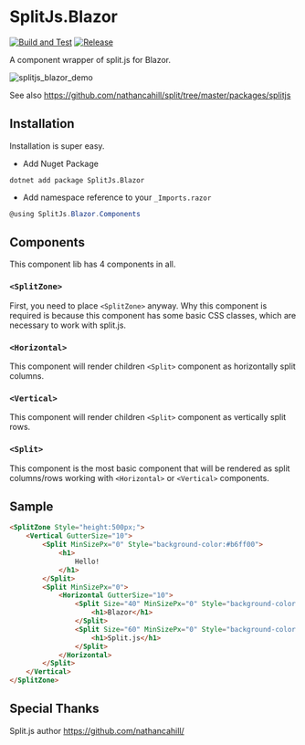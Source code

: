 # SplitJs.Blazor

[![Build and Test](https://github.com/WiZ3910/SplitJs.Blazor/actions/workflows/build-debug.yml/badge.svg)](https://github.com/WiZ3910/SplitJs.Blazor/actions/workflows/build-debug.yml)
[![Release](https://github.com/WiZ3910/SplitJs.Blazor/actions/workflows/publish-nuget-package.yml/badge.svg?event=push)](https://github.com/WiZ3910/SplitJs.Blazor/actions/workflows/publish-nuget-package.yml)

A component wrapper of split.js for Blazor.

![splitjs_blazor_demo](https://user-images.githubusercontent.com/7351910/115134748-e7fd5f80-a04d-11eb-8e79-5a25f8cad462.gif)

See also https://github.com/nathancahill/split/tree/master/packages/splitjs

## Installation
Installation is super easy.

- Add Nuget Package
```
dotnet add package SplitJs.Blazor
```
- Add namespace reference to your ```_Imports.razor```
```cs
@using SplitJs.Blazor.Components 
```

## Components
This component lib has 4 components in all.

### ```<SplitZone>```
First, you need to place ```<SplitZone>``` anyway.
Why this component is required is because this component has some basic CSS classes, which are necessary to work with split.js.

### ```<Horizontal>```
This component will render children ```<Split>``` component as horizontally split columns.

### ```<Vertical>```
This component will render children ```<Split>``` component as vertically split rows.

### ```<Split>```
This component is the most basic component that will be rendered as split columns/rows working with ```<Horizontal>``` or  ```<Vertical>``` components.

## Sample
```html
<SplitZone Style="height:500px;">
    <Vertical GutterSize="10">
        <Split MinSizePx="0" Style="background-color:#b6ff00">
            <h1>
                Hello!
            </h1>
        </Split>
        <Split MinSizePx="0">
            <Horizontal GutterSize="10">
                <Split Size="40" MinSizePx="0" Style="background-color:#ea9797">
                    <h1>Blazor</h1>
                </Split>
                <Split Size="60" MinSizePx="0" Style="background-color:#639ac8">
                    <h1>Split.js</h1>
                </Split>
            </Horizontal>
        </Split>
    </Vertical>
</SplitZone>
```

## Special Thanks
Split.js author
https://github.com/nathancahill/
